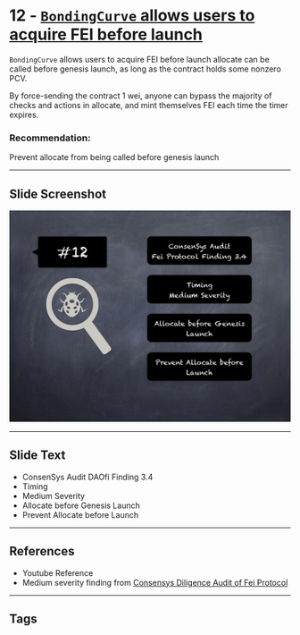 
# 12 - [`BondingCurve` allows users to acquire FEI before launch](./`BondingCurve`%20allows%20users%20to%20acquire%20FEI%20before%20launch.md)

`BondingCurve` allows users to acquire FEI before launch allocate can be called before genesis launch, as long as the contract holds some nonzero PCV. 

By force-sending the contract 1 wei, anyone can bypass the majority of checks and actions in allocate, and mint themselves FEI each time the timer expires.

### Recommendation:
Prevent allocate from being called before genesis launch
___
## Slide Screenshot
![012.png](../../images/7.%20Audit%20Findings%20101/012.png)
___
## Slide Text
- ConsenSys Audit DAOfi Finding 3.4
- Timing
- Medium Severity
- Allocate before Genesis Launch
- Prevent Allocate before Launch
___
## References
- Youtube Reference
- Medium severity finding from [Consensys Diligence Audit of Fei Protocol](https://consensys.net/diligence/audits/2021/01/fei-protocol/#bondingcurve-allows-users-to-acquire-fei-before-launch)
___
## Tags
